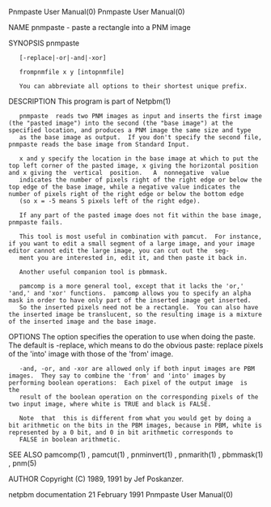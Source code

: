 Pnmpaste User Manual(0)                                                                                                                                                               Pnmpaste User Manual(0)



NAME
       pnmpaste - paste a rectangle into a PNM image


SYNOPSIS
       pnmpaste

       [-replace|-or|-and|-xor]

       frompnmfile x y [intopnmfile]

       You can abbreviate all options to their shortest unique prefix.


DESCRIPTION
       This program is part of Netpbm(1)

       pnmpaste  reads two PNM images as input and inserts the first image (the "pasted image") into the second (the "base image") at the specified location, and produces a PNM image the same size and type
       as the base image as output.  If you don't specify the second file, pnmpaste reads the base image from Standard Input.

       x and y specify the location in the base image at which to put the top left corner of the pasted image, x giving the horizontal position and x giving the  vertical  position.   A  nonnegative  value
       indicates the number of pixels right of the right edge or below the top edge of the base image, while a negative value indicates the number of pixels right of the right edge or below the bottom edge
       (so x = -5 means 5 pixels left of the right edge).

       If any part of the pasted image does not fit within the base image, pnmpaste fails.

       This tool is most useful in combination with pamcut.  For instance, if you want to edit a small segment of a large image, and your image editor cannot edit the large image, you can cut out the  seg-
       ment you are interested in, edit it, and then paste it back in.

       Another useful companion tool is pbmmask.

       pamcomp is a more general tool, except that it lacks the 'or,' 'and,' and 'xor' functions.  pamcomp allows you to specify an alpha mask in order to have only part of the inserted image get inserted.
       So the inserted pixels need not be a rectangle.  You can also have the inserted image be translucent, so the resulting image is a mixture of the inserted image and the base image.


OPTIONS
       The option specifies the operation to use when doing the paste.  The default is -replace, which means to do the obvious paste: replace pixels of the 'into' image with those of the 'from' image.

       -and, -or, and -xor are allowed only if both input images are PBM images.  They say to combine the 'from' and 'into' images by performing boolean operations:  Each pixel of the output image  is  the
       result of the boolean operation on the corresponding pixels of the two input image, where white is TRUE and black is FALSE.

       Note  that  this is different from what you would get by doing a bit arithmetic on the bits in the PBM images, because in PBM, white is represented by a 0 bit, and 0 in bit arithmetic corresponds to
       FALSE in boolean arithmetic.


SEE ALSO
       pamcomp(1) , pamcut(1) , pnminvert(1) , pnmarith(1) , pbmmask(1) , pnm(5)



AUTHOR
       Copyright (C) 1989, 1991 by Jef Poskanzer.



netpbm documentation                                                                           21 February 1991                                                                       Pnmpaste User Manual(0)
